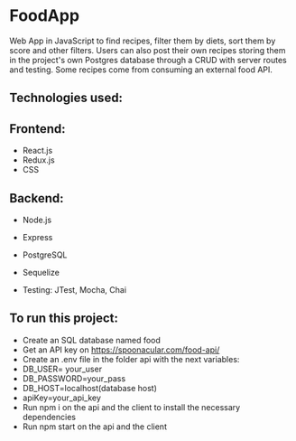 # FoodApp

Web App in JavaScript to find recipes, filter them by diets, sort them by score and other filters. Users can also post their own recipes storing them in the project's own Postgres database through a CRUD with server routes and testing. Some recipes come from consuming an external food API.

## Technologies used:

## Frontend:

- React.js
- Redux.js
- CSS

## Backend:

- Node.js
- Express
- PostgreSQL
- Sequelize

- Testing: JTest, Mocha, Chai


## To run this project:

- Create an SQL database named food
- Get an API key on https://spoonacular.com/food-api/
- Create an .env file in the folder api with the next variables:
- DB_USER= your_user
- DB_PASSWORD=your_pass
- DB_HOST=localhost(database host)
- apiKey=your_api_key
- Run npm i on the api and the client to install the necessary dependencies
- Run npm start on the api and the client